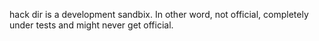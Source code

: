 hack dir is a development sandbix. In other word, not official, completely under tests and might never get official.
